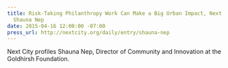 ```yaml
---
title: Risk-Taking Philanthropy Work Can Make a Big Urban Impact, Next City Profiles
  Shauna Nep
date: 2015-04-16 12:00:00 -07:00
press_url: http://nextcity.org/daily/entry/shauna-nep
---
```


Next City profiles Shauna Nep, Director of Community and Innovation at the Goldhirsh Foundation.
